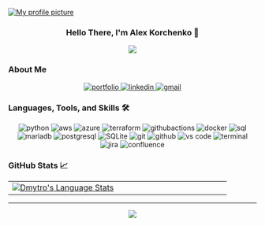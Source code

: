 <p dir="auto">
  <a target="_blank" rel="noopener noreferrer" href="/mainocean/blob/main/profile_pic.png">
    <img src="https://media.licdn.com/dms/image/v2/D4E16AQHqSJ60mFunew/profile-displaybackgroundimage-shrink_350_1400/profile-displaybackgroundimage-shrink_350_1400/0/1723568090509?e=1752710400&v=beta&t=61Yj4T1f7jNBDsHXvvDUcQSnFR6XFFZ7JMVp-U4oQPA" alt="My profile picture" style="max-width: 100%;">
  </a>
</p>


<h3 align="center">
Hello There, I'm Alex Korchenko 👋
</h3>

<p align="center">
<a href="https://github.com/mainocean/mainocean"><img src="https://readme-typing-svg.herokuapp.com?font=Press+Start+2P&pause=1000&color=58A6FF&center=true&vCenter=true&width=800&lines=DevOps+Engineer+%2F+Cloud+Enthusiast;Experience+in+Cloud+Computing;AWS+Cloud+Practitioner"></a>
</p>


### About Me


<div align="center">
<a href="https://www.linkedin.com/in/alex-korchenko-732900177/details/experience/2239251331/multiple-media-viewer/?profileId=ACoAACn1YBYBgycVP6BzGDJU8sS8c8c_lq6bnn4&treasuryMediaId=1723047260432">
<img src="https://img.shields.io/badge/check%20out%20my%20Portfolio-042549?style=for-the-badge&logo=moleculer&logoColor=white" alt="portfolio" />
</a>
<a href="https://www.linkedin.com/in/alex-korchenko-732900177/">
<img src="https://img.shields.io/badge/visit%20my%20Linkedin-0A66C2?style=for-the-badge&logo=linkedin&logoColor=white" alt="linkedin" />
</a>
<a href="mailto:alex.korchenko@proton.me?subject=Hi,%20Alex.%20I've%20been%20looking%20through%20your%20GitHub%20and%20want%20to%20continue%20the%20conversation.&bcc=mainoceanm@gmail.com&body=Hi,%20Alex.%20I've%20been%20looking%20through%20your%20GitHub%20and%20want%20to%20continue%20the%20conversation.">
<img src="https://img.shields.io/badge/email%20me-EA4335?style=for-the-badge&logo=gmail&logoColor=white" alt="gmail" />
</a>
</div>





### Languages, Tools, and Skills 🛠
<div align="center">
      
<img src="https://img.shields.io/badge/python-3776AB?style=for-the-badge&logo=python&logoColor=white" alt="python" /> 
<img src="https://img.shields.io/badge/aws-F05032?style=for-the-badge&logo=amazonaws&logoColor=white" alt="aws" />
<img src="https://img.shields.io/badge/azure-232F3E?style=for-the-badge&logo=azure&logoColor=white" alt="azure" />
<img src="https://img.shields.io/badge/terraform-8A2BE2?style=for-the-badge&logo=terraform&logoColor=white" alt="terraform" />
<img src="https://img.shields.io/badge/githubactions-100000?style=for-the-badge&logo=githubactions&logoColor=white" alt="githubactions" />
<img src="https://img.shields.io/badge/docker-3776AB?style=for-the-badge&logo=docker&logoColor=white" alt="docker" />
<img src="https://img.shields.io/badge/SQL-407AFC?style=for-the-badge&logo=icloud&logoColor=white" alt="sql" />
<img src="https://img.shields.io/badge/mariadb-003545?style=for-the-badge&logo=mariadb&logoColor=white" alt="mariadb" />
<img src="https://img.shields.io/badge/postgresql-336791?style=for-the-badge&logo=postgresql&logoColor=white" alt="postgresql" />
<img src="https://img.shields.io/badge/sqlite-003B57?style=for-the-badge&logo=sqlite&logoColor=white" alt="SQLite" />
<img src="https://img.shields.io/badge/Git-F05032?style=for-the-badge&logo=git&logoColor=white" alt="git" />
<img src="https://img.shields.io/badge/GitHub-100000?style=for-the-badge&logo=github&logoColor=white" alt="github" />
<img src="https://img.shields.io/badge/vs%20code-007ACC?style=for-the-badge&logo=visual%20studio%20code&logoColor=white" alt="vs code" />
<img src="https://img.shields.io/badge/terminal%20commands-black?style=for-the-badge&logo=windows%20terminal&logoColor=white" alt="terminal" />
<img src="https://img.shields.io/badge/jira-0052CC?style=for-the-badge&logo=jira&logoColor=white" alt="jira" />
<img src="https://img.shields.io/badge/confluence-172B4D?style=for-the-badge&logo=confluence&logoColor=white" alt="confluence" />
</div>


### GitHub Stats 📈
<div align="center">
  <table width="100%">
    <tbody>
      <tr>
        <td width="50%" style="border: none !important;">
        <div align="center" width="100%">
          <a href="https://github.com/mainocean/">
            <img src="https://github-readme-stats.vercel.app/api/top-langs/?username=mainocean&hide=ruby&layout=compact&hide_border=true&langs_count=6" alt="Dmytro's Language Stats" vertical-align="middle"/>
          </a>
        </div>
        </td>
        <td width="50%" style="border: none !important;">
        <div align="center" width="100%">
          <a href="https://github.com/mainocean/">
            <img src="https://github-readme-stats.vercel.app/api?username=mainocean&show_icons=true&hide=stars&hide_border=true" alt="" vertical-align="middle"/>
          </a>
        </div>
        </td>
      </tr>
    </tbody>
  <table>
<div>

---

<div align='center'>

![](https://komarev.com/ghpvc/?username=oleksandrkorchenko&label=Profile+Views)

</div>
